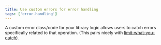 ```yaml
---
title: Use custom errors for error handling
tags: ['error-handling']
---
```


A custom error class/code for your library logic allows users to catch errors
specifically related to that operation. (This pairs nicely with [limit-what-you-catch](../limit-what-you-catch/)).